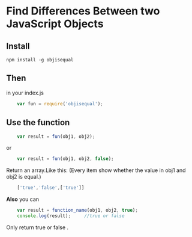 # Find Differences Between two  JavaScript Objects

## Install

    npm install -g objisequal

## Then
in your index.js

```javascript
    var fun = require('objisequal');
```

## Use the function

```javascript
    var result = fun(obj1, obj2);
```

or

```javascript
    var result = fun(obj1, obj2, false);
```

Return an array.Like this: (Every item show whether the value in obj1 and obj2 is equal.)

```javascript
    ['true','false',['true']]
```

**Also** you can 
    
```javascript
    var result = function_name(obj1, obj2, true);
    console.log(result);     //true or false
```

Only return true or false .

